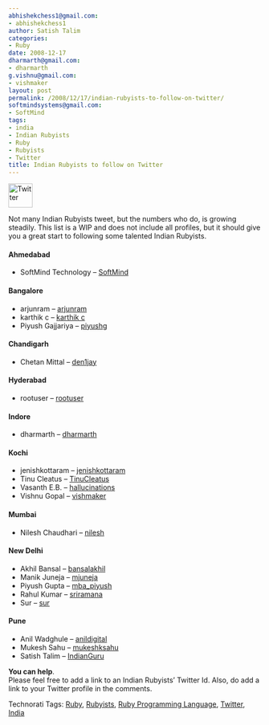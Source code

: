 ```yaml
---
abhishekchess1@gmail.com:
- abhishekchess1
author: Satish Talim
categories:
- Ruby
date: 2008-12-17
dharmarth@gmail.com:
- dharmarth
g.vishnu@gmail.com:
- vishmaker
layout: post
permalink: /2008/12/17/indian-rubyists-to-follow-on-twitter/
softmindsystems@gmail.com:
- SoftMind
tags:
- india
- Indian Rubyists
- Ruby
- Rubyists
- Twitter
title: Indian Rubyists to follow on Twitter
---
```


<div>
  <p>
    <img class="alignright" src="http://rubylearning.com/images/twitter_48.png" alt="Twitter" title="Indian Rubyists who Tweet" width="48" height="48" />
  </p>
  
  <p>
    <span class="drop_cap">N</span>ot many Indian Rubyists tweet, but the numbers who do, is growing steadily. This list is a WIP and does not include all profiles, but it should give you a great start to following some talented Indian Rubyists.
  </p>
  
  <h4>
    Ahmedabad
  </h4>
  
  <ul>
    <li>
      SoftMind Technology &#8211; <a href="http://twitter.com/SoftMind">SoftMind</a>
    </li>
  </ul>
  
  <h4>
    Bangalore
  </h4>
  
  <ul>
    <li>
      arjunram &#8211; <a href="http://twitter.com/arjunram">arjunram</a>
    </li>
    <li>
      karthik c &#8211; <a href="http://twitter.com/karthikc">karthik c</a>
    </li>
    <li>
      Piyush Gajjariya &#8211; <a href="http://twitter.com/piyushg">piyushg</a>
    </li>
  </ul>
  
  <h4>
    Chandigarh
  </h4>
  
  <ul>
    <li>
      Chetan Mittal &#8211; <a href="http://twitter.com/den1jay">den1jay</a>
    </li>
  </ul>
  
  <h4>
    Hyderabad
  </h4>
  
  <ul>
    <li>
      rootuser &#8211; <a href="http://twitter.com/rootuser">rootuser</a>
    </li>
  </ul>
  
  <h4>
    Indore
  </h4>
  
  <ul>
    <li>
      dharmarth &#8211; <a href="http://twitter.com/dharmarth">dharmarth</a>
    </li>
  </ul>
  
  <h4>
    Kochi
  </h4>
  
  <ul>
    <li>
      jenishkottaram &#8211; <a href="http://twitter.com/jenishkottaram">jenishkottaram</a>
    </li>
    <li>
      Tinu Cleatus &#8211; <a href="http://twitter.com/TinuCleatus">TinuCleatus</a>
    </li>
    <li>
      Vasanth E.B. &#8211; <a href="http://twitter.com/hallucinations">hallucinations</a>
    </li>
    <li>
      Vishnu Gopal &#8211; <a href="http://twitter.com/vishmaker">vishmaker</a>
    </li>
  </ul>
  
  <h4>
    Mumbai
  </h4>
  
  <ul>
    <li>
      Nilesh Chaudhari &#8211; <a href="http://twitter.com/nilesh">nilesh</a>
    </li>
  </ul>
  
  <h4>
    New Delhi
  </h4>
  
  <ul>
    <li>
      Akhil Bansal &#8211; <a href="http://twitter.com/bansalakhil">bansalakhil</a>
    </li>
    <li>
      Manik Juneja &#8211; <a href="http://twitter.com/mjuneja">mjuneja</a>
    </li>
    <li>
      Piyush Gupta &#8211; <a href="http://twitter.com/mba_piyush">mba_piyush</a>
    </li>
    <li>
      Rahul Kumar &#8211; <a href="http://twitter.com/sriramana">sriramana</a>
    </li>
    <li>
      Sur &#8211; <a href="http://twitter.com/sur">sur</a>
    </li>
  </ul>
  
  <h4>
    Pune
  </h4>
  
  <ul>
    <li>
      Anil Wadghule &#8211; <a href="http://twitter.com/anildigital">anildigital</a>
    </li>
    <li>
      Mukesh Sahu &#8211; <a href="http://twitter.com/mukeshksahu/">mukeshksahu</a>
    </li>
    <li>
      Satish Talim &#8211; <a href="http://twitter.com/IndianGuru">IndianGuru</a>
    </li>
  </ul>
  
  <p class="alert">
    <strong>You can help</strong>.<br />Please feel free to add a link to an Indian Rubyists&#8217; Twitter Id. Also, do add a link to your Twitter profile in the comments.
  </p>
</div>

Technorati Tags: <a href="http://technorati.com/tag/Ruby" rel="tag">Ruby</a>, <a href="http://technorati.com/tag/Rubyists" rel="tag">Rubyists</a>, <a href="http://technorati.com/tag/Ruby+Programming+Language" rel="tag">Ruby Programming Language</a>, <a href="http://technorati.com/tag/Twitter" rel="tag">Twitter</a>, <a href="http://technorati.com/tag/India" rel="tag">India</a>
